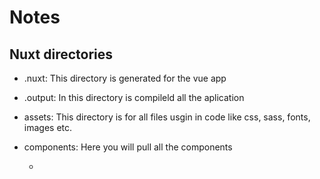 # Notes

## Nuxt directories

- .nuxt: This directory is generated for the vue app

- .output: In this directory is compileld all the aplication

- assets: This directory is for all files usgin in code like css, sass, fonts, images etc.

- components: Here you will pull all the components

    - 